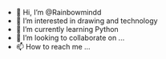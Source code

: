 - 👋 Hi, I’m @Rainbowmindd
- 👀 I’m interested in drawing and technology
- 🌱 I’m currently learning Python 
- 💞️ I’m looking to collaborate on ...
- 📫 How to reach me ...

<!---
Rainbowmindd/Rainbowmindd is a ✨ special ✨ repository because its `README.md` (this file) appears on your GitHub profile.
You can click the Preview link to take a look at your changes.
--->
